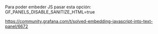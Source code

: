 Para poder embeder JS pasar esta opción:
GF_PANELS_DISABLE_SANITIZE_HTML=true

https://community.grafana.com/t/solved-embedding-javascript-into-text-panel/6672

